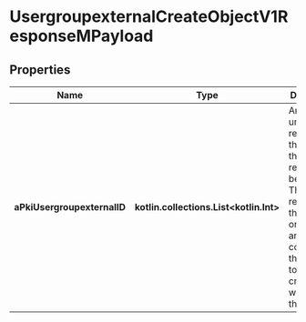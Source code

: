 
# UsergroupexternalCreateObjectV1ResponseMPayload

## Properties
Name | Type | Description | Notes
------------ | ------------- | ------------- | -------------
**aPkiUsergroupexternalID** | **kotlin.collections.List&lt;kotlin.Int&gt;** | An array of unique IDs representing the object that were requested to be created.  They are returned in the same order as the array containing the objects to be created that was sent in the request. | 



